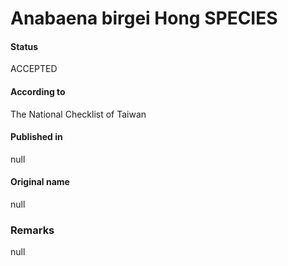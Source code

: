 Anabaena birgei Hong SPECIES
=======

#### Status
ACCEPTED

#### According to
The National Checklist of Taiwan

#### Published in
null

#### Original name
null

### Remarks
null